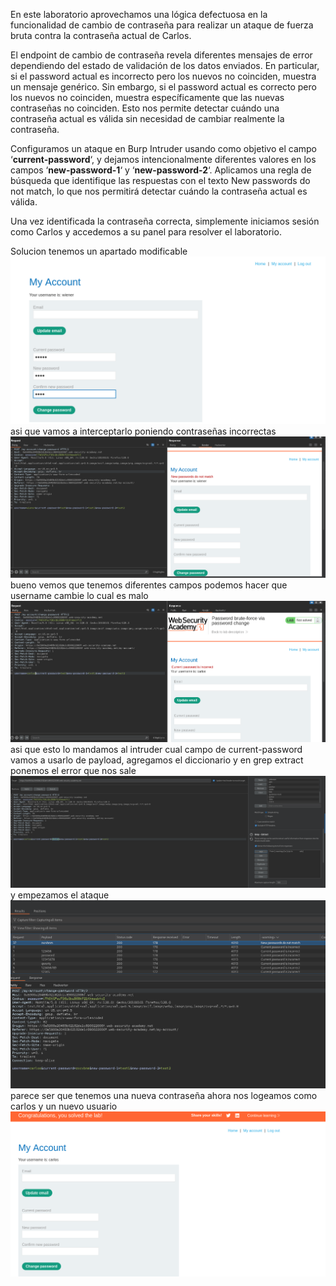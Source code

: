 En este laboratorio aprovechamos una lógica defectuosa en la funcionalidad de cambio de contraseña para realizar un ataque de fuerza bruta contra la contraseña actual de Carlos.

El endpoint de cambio de contraseña revela diferentes mensajes de error dependiendo del estado de validación de los datos enviados. En particular, si el password actual es incorrecto pero los nuevos no coinciden, muestra un mensaje genérico. Sin embargo, si el password actual es correcto pero los nuevos no coinciden, muestra específicamente que las nuevas contraseñas no coinciden. Esto nos permite detectar cuándo una contraseña actual es válida sin necesidad de cambiar realmente la contraseña.

Configuramos un ataque en Burp Intruder usando como objetivo el campo ‘**current-password**‘, y dejamos intencionalmente diferentes valores en los campos ‘**new-password-1**‘ y ‘**new-password-2**‘. Aplicamos una regla de búsqueda que identifique las respuestas con el texto New passwords do not match, lo que nos permitirá detectar cuándo la contraseña actual es válida.

Una vez identificada la contraseña correcta, simplemente iniciamos sesión como Carlos y accedemos a su panel para resolver el laboratorio.

Solucion
tenemos un apartado modificable
![Pasted_image_20250820223542.png](/Imagenes/Pasted_image_20250820223542.png)
asi que vamos  a interceptarlo poniendo contraseñas incorrectas
![Pasted_image_20250820223959.png](/Imagenes/Pasted_image_20250820223959.png)bueno vemos que tenemos diferentes campos podemos hacer que username cambie lo cual es malo
![Pasted_image_20250820224101.png](/Imagenes/Pasted_image_20250820224101.png)
asi que esto lo mandamos al intruder cual campo de current-password vamos a usarlo de payload, agregamos el diccionario y en grep extract ponemos el error que nos sale
![Pasted_image_20250820224509.png](/Imagenes/Pasted_image_20250820224509.png)
y empezamos el ataque
![Pasted_image_20250820224801.png](/Imagenes/Pasted_image_20250820224801.png)
parece ser que tenemos una nueva contraseña
ahora nos logeamos como carlos y un nuevo usuario
![Pasted_image_20250820224919.png](/Imagenes/Pasted_image_20250820224919.png)



